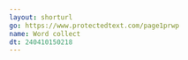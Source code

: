 ```yaml
---
layout: shorturl
go: https://www.protectedtext.com/page1prwp
name: Word collect
dt: 240410150218
---
```

